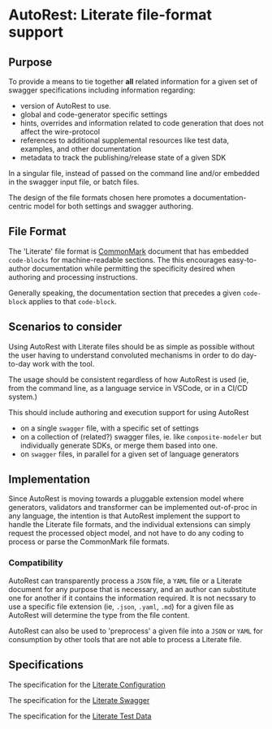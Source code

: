 # AutoRest: Literate file-format support

## Purpose

To provide a means to tie together **all** related information for a given set of swagger specifications 
including information regarding:

- version of AutoRest to use.
- global and code-generator specific settings 
- hints, overrides and information related to code generation that does not affect the wire-protocol 
- references to additional supplemental resources like test data, examples, and other documentation
- metadata to track the publishing/release state of a given SDK

In a singular file, instead of passed on the command line and/or embedded in the swagger input file, or batch files.

The design of the file formats chosen here promotes a documentation-centric model for both settings and swagger authoring.

## File Format
The 'Literate' file format is [CommonMark](http://spec.commonmark.org/) document that has embedded `code-blocks`
for machine-readable sections. The this encourages easy-to-author documentation while permitting the specificity 
desired when authoring and processing instructions.

Generally speaking, the documentation section that precedes a given `code-block` applies to that `code-block`.

## Scenarios to consider
Using AutoRest with Literate files should be as simple as possible without the user having to 
understand convoluted mechanisms in order to do day-to-day work with the tool.

The usage should be consistent regardless of how AutoRest is used (ie, from the command line, as a language 
service in VSCode, or in a CI/CD system.) 

This should include authoring and execution support for using AutoRest
- on a single `swagger` file, with a specific set of settings 
- on a collection of (related?) swagger files, ie. like `composite-modeler` but individually generate SDKs, or merge them based into one.
- on `swagger` files, in parallel for a given set of language generators 

## Implementation
Since AutoRest is moving towards a pluggable extension model where generators, validators and transformer can be 
implemented out-of-proc in any language, the intention is that AutoRest implement the support to handle the Literate 
file formats, and the individual extensions can simply request the processed object model, and not have to do any
coding to process or parse the CommonMark file formats. 

### Compatibility
AutoRest can transparently process a `JSON` file, a `YAML` file or a Literate document for any purpose that is necessary, 
and an author can substitute one for another if it contains the information required. It is not necssary to use a specific 
file extension (ie, `.json`, `.yaml`, `.md`) for a given file as AutoRest will determine the type from the file content.

AutoRest can also be used to 'preprocess' a given file into a `JSON` or `YAML` for consumption by other tools that are 
not able to process a Literate file.

## Specifications
  The specification for the [Literate Configuration](./literate-configuration.md)

  The specification for the [Literate Swagger](./literate-swagger.md)
  
  The specification for the [Literate Test Data](./literate-test-data.md) 


